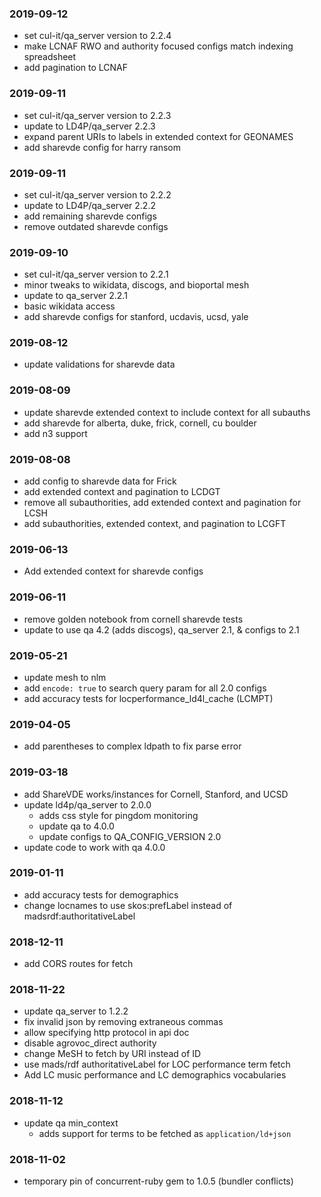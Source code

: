 ### 2019-09-12

* set cul-it/qa_server version to 2.2.4
* make LCNAF RWO and authority focused configs match indexing spreadsheet
* add pagination to LCNAF

### 2019-09-11

* set cul-it/qa_server version to 2.2.3
* update to LD4P/qa_server 2.2.3
* expand parent URIs to labels in extended context for GEONAMES
* add sharevde config for harry ransom

### 2019-09-11

* set cul-it/qa_server version to 2.2.2
* update to LD4P/qa_server 2.2.2
* add remaining sharevde configs
* remove outdated sharevde configs

### 2019-09-10

* set cul-it/qa_server version to 2.2.1
* minor tweaks to wikidata, discogs, and bioportal mesh
* update to qa_server 2.2.1
* basic wikidata access
* add sharevde configs for stanford, ucdavis, ucsd, yale

### 2019-08-12

* update validations for sharevde data

### 2019-08-09

* update sharevde extended context to include context for all subauths
* add sharevde for alberta, duke, frick, cornell, cu boulder 
* add n3 support

### 2019-08-08

* add config to sharevde data for Frick
* add extended context and pagination to LCDGT
* remove all subauthorities, add extended context and pagination for LCSH
* add subauthorities, extended context, and pagination to LCGFT

### 2019-06-13

* Add extended context for sharevde configs

### 2019-06-11

* remove golden notebook from cornell sharevde tests
* update to use qa 4.2 (adds discogs), qa_server 2.1, & configs to 2.1
  
### 2019-05-21

* update mesh to nlm
* add `encode: true` to search query param for all 2.0 configs
* add accuracy tests for locperformance_ld4l_cache (LCMPT)

### 2019-04-05

* add parentheses to complex ldpath to fix parse error

### 2019-03-18

* add ShareVDE works/instances for Cornell, Stanford, and UCSD
* update ld4p/qa_server to 2.0.0 
  * adds css style for pingdom monitoring
  * update qa to 4.0.0
  * update configs to QA_CONFIG_VERSION 2.0
* update code to work with qa 4.0.0

### 2019-01-11

* add accuracy tests for demographics
* change locnames to use skos:prefLabel instead of madsrdf:authoritativeLabel

### 2018-12-11

* add CORS routes for fetch

### 2018-11-22

* update qa_server to 1.2.2
* fix invalid json by removing extraneous commas
* allow specifying http protocol in api doc
* disable agrovoc_direct authority
* change MeSH to fetch by URI instead of ID
* use mads/rdf authoritativeLabel for LOC performance term fetch
* Add LC music performance and LC demographics vocabularies

### 2018-11-12

* update qa min_context
  * adds support for terms to be fetched as `application/ld+json`

### 2018-11-02

* temporary pin of concurrent-ruby gem to 1.0.5 (bundler conflicts)
